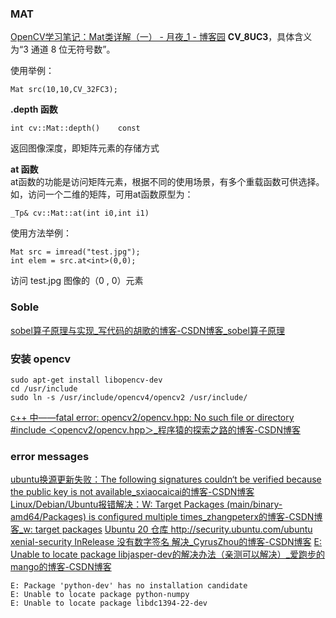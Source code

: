### MAT
[OpenCV学习笔记：Mat类详解（一） - 月夜_1 - 博客园](https://www.cnblogs.com/zb-ml/articles/8856778.html)
**CV_8UC3**，具体含义为“3 通道 8 位无符号数”。

使用举例：

```
Mat src(10,10,CV_32FC3);
```

**.depth 函数**

```
int cv::Mat::depth()    const
```

返回图像深度，即矩阵元素的存储方式

**at 函数**  
at函数的功能是访问矩阵元素，根据不同的使用场景，有多个重载函数可供选择。  
如，访问一个二维的矩阵，可用at函数原型为：

```
_Tp& cv::Mat::at(int i0,int i1)
```

使用方法举例：
```
Mat src = imread("test.jpg");
int elem = src.at<int>(0,0);
```
访问 test.jpg 图像的（0 , 0）元素

### Soble
[sobel算子原理与实现_写代码的胡歌的博客-CSDN博客_sobel算子原理](https://blog.csdn.net/qq_37124237/article/details/82183177)

### 安装 opencv
```
sudo apt-get install libopencv-dev
cd /usr/include 
sudo ln -s /usr/include/opencv4/opencv2 /usr/include/
```
[c++ 中——fatal error: opencv2/opencv.hpp: No such file or directory #include ＜opencv2/opencv.hpp＞_程序猿的探索之路的博客-CSDN博客](https://blog.csdn.net/nyist_yangguang/article/details/120442569)

### error messages
[ubuntu换源更新失败：The following signatures couldn‘t be verified because the public key is not available_sxiaocaicai的博客-CSDN博客](https://is.gd/phn0oR)
[Linux/Debian/Ubuntu报错解决：W: Target Packages (main/binary-amd64/Packages) is configured multiple times_zhangpeterx的博客-CSDN博客_w: target packages](https://is.gd/DHLCRc)
[Ubuntu 20 仓库 http://security.ubuntu.com/ubuntu xenial-security InRelease 没有数字签名 解决_CyrusZhou的博客-CSDN博客](https://is.gd/LBwf0y)
[E: Unable to locate package libjasper-dev的解决办法（亲测可以解决）_爱跑步的mango的博客-CSDN博客](https://is.gd/P6V8s3)
```
E: Package 'python-dev' has no installation candidate
E: Unable to locate package python-numpy
E: Unable to locate package libdc1394-22-dev
```


